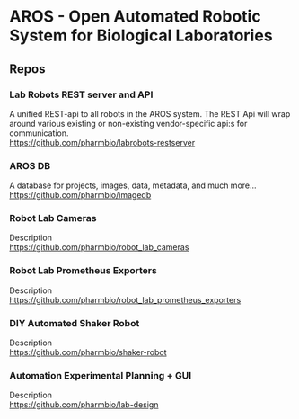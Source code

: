 # AROS - Open Automated Robotic System for Biological Laboratories



## Repos


### Lab Robots REST server and API
A unified REST-api to all robots in the AROS system. The REST Api will wrap around various existing or non-existing vendor-specific api:s for communication.
<br>
https://github.com/pharmbio/labrobots-restserver

### AROS DB
A database for projects, images, data, metadata, and much more...<br>
https://github.com/pharmbio/imagedb

### Robot Lab Cameras
Description<br>
https://github.com/pharmbio/robot_lab_cameras

### Robot Lab Prometheus Exporters
Description<br>
https://github.com/pharmbio/robot_lab_prometheus_exporters

### DIY Automated Shaker Robot
Description<br>
https://github.com/pharmbio/shaker-robot

### Automation Experimental Planning + GUI
Description<br>
https://github.com/pharmbio/lab-design
